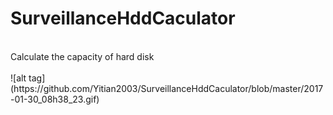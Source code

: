 # SurveillanceHddCaculator
<br>
Calculate the capacity of hard disk
</br>
<br>
![alt tag](https://github.com/Yitian2003/SurveillanceHddCaculator/blob/master/2017-01-30_08h38_23.gif)

</br>
